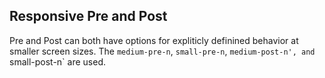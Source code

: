 ## Responsive Pre and Post
Pre and Post can both have options for expliticly definined behavior at smaller screen sizes. The `medium-pre-n`, `small-pre-n`, `medium-post-n', and `small-post-n` are used.